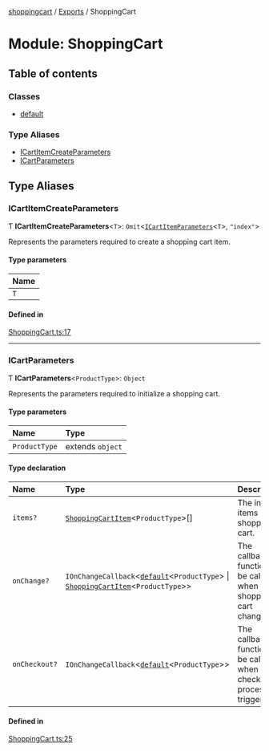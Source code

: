 [shoppingcart](../README.md) / [Exports](../modules.md) / ShoppingCart

# Module: ShoppingCart

## Table of contents

### Classes

- [default](../classes/ShoppingCart.default.md)

### Type Aliases

- [ICartItemCreateParameters](ShoppingCart.md#icartitemcreateparameters)
- [ICartParameters](ShoppingCart.md#icartparameters)

## Type Aliases

### ICartItemCreateParameters

Ƭ **ICartItemCreateParameters**\<`T`\>: `Omit`\<[`ICartItemParameters`](ShoppingCartItem.md#icartitemparameters)\<`T`\>, ``"index"``\>

Represents the parameters required to create a shopping cart item.

#### Type parameters

| Name |
| :------ |
| `T` |

#### Defined in

[ShoppingCart.ts:17](https://github.com/sreed17/shoppingcart/blob/e9bd6d4/src/ShoppingCart.ts#L17)

___

### ICartParameters

Ƭ **ICartParameters**\<`ProductType`\>: `Object`

Represents the parameters required to initialize a shopping cart.

#### Type parameters

| Name | Type |
| :------ | :------ |
| `ProductType` | extends `object` |

#### Type declaration

| Name | Type | Description |
| :------ | :------ | :------ |
| `items?` | [`ShoppingCartItem`](../classes/ShoppingCartItem.ShoppingCartItem.md)\<`ProductType`\>[] | The initial items in the shopping cart. |
| `onChange?` | `IOnChangeCallback`\<[`default`](../classes/ShoppingCart.default.md)\<`ProductType`\> \| [`ShoppingCartItem`](../classes/ShoppingCartItem.ShoppingCartItem.md)\<`ProductType`\>\> | The callback function to be called when the shopping cart changes. |
| `onCheckout?` | `IOnChangeCallback`\<[`default`](../classes/ShoppingCart.default.md)\<`ProductType`\>\> | The callback function to be called when the checkout process is triggered. |

#### Defined in

[ShoppingCart.ts:25](https://github.com/sreed17/shoppingcart/blob/e9bd6d4/src/ShoppingCart.ts#L25)
